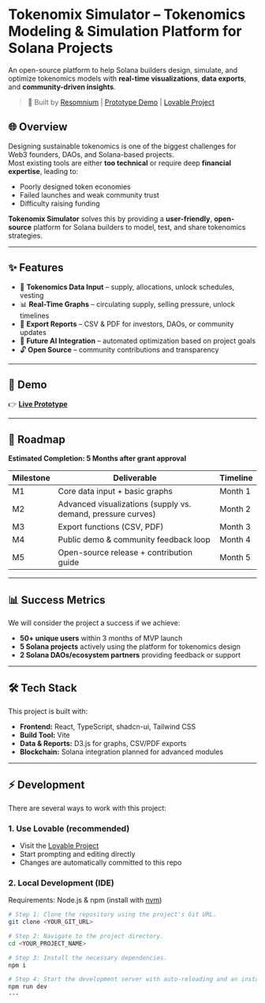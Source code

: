 # Tokenomix Simulator – Tokenomics Modeling & Simulation Platform for Solana Projects  

An open-source platform to help Solana builders design, simulate, and optimize tokenomics models with **real-time visualizations**, **data exports**, and **community-driven insights**.  

> 🚀 Built by [Resomnium](https://linktr.ee/ResomniumConsultsMe) | [Prototype Demo](https://preview--tokenomix-simulate.lovable.app/) | [Lovable Project](https://lovable.dev/projects/ae162258-420b-4050-8e5d-86f0776de6b0)
## 🌐 Overview  

Designing sustainable tokenomics is one of the biggest challenges for Web3 founders, DAOs, and Solana-based projects.  
Most existing tools are either **too technical** or require deep **financial expertise**, leading to:  

- Poorly designed token economies  
- Failed launches and weak community trust  
- Difficulty raising funding  

**Tokenomix Simulator** solves this by providing a **user-friendly**, **open-source** platform for Solana builders to model, test, and share tokenomics strategies.  

---

## ✨ Features  

- 🔢 **Tokenomics Data Input** – supply, allocations, unlock schedules, vesting  
- 📊 **Real-Time Graphs** – circulating supply, selling pressure, unlock timelines  
- 📑 **Export Reports** – CSV & PDF for investors, DAOs, or community updates  
- 🤖 **Future AI Integration** – automated optimization based on project goals  
- 🔓 **Open Source** – community contributions and transparency  

---

## 📸 Demo  

👉 [**Live Prototype**](https://preview--tokenomix-simulate.lovable.app/)  

---

## 🚧 Roadmap  

**Estimated Completion: 5 Months after grant approval**  

| Milestone | Deliverable | Timeline |
|-----------|-------------|----------|
| M1 | Core data input + basic graphs | Month 1 |
| M2 | Advanced visualizations (supply vs. demand, pressure curves) | Month 2 |
| M3 | Export functions (CSV, PDF) | Month 3 |
| M4 | Public demo & community feedback loop | Month 4 |
| M5 | Open-source release + contribution guide | Month 5 |

---

## 📊 Success Metrics  

We will consider the project a success if we achieve:  
- **50+ unique users** within 3 months of MVP launch  
- **5 Solana projects** actively using the platform for tokenomics design  
- **2 Solana DAOs/ecosystem partners** providing feedback or support  

---

## 🛠️ Tech Stack  

This project is built with:  

- **Frontend:** React, TypeScript, shadcn-ui, Tailwind CSS  
- **Build Tool:** Vite  
- **Data & Reports:** D3.js for graphs, CSV/PDF exports  
- **Blockchain:** Solana integration planned for advanced modules  

---

## ⚡ Development  

There are several ways to work with this project:  

### 1. **Use Lovable (recommended)**  
- Visit the [Lovable Project](https://lovable.dev/projects/ae162258-420b-4050-8e5d-86f0776de6b0)  
- Start prompting and editing directly  
- Changes are automatically committed to this repo  

### 2. **Local Development (IDE)**  

Requirements: Node.js & npm (install with [nvm](https://github.com/nvm-sh/nvm#installing-and-updating))  

```sh
# Step 1: Clone the repository using the project's Git URL.
git clone <YOUR_GIT_URL>

# Step 2: Navigate to the project directory.
cd <YOUR_PROJECT_NAME>

# Step 3: Install the necessary dependencies.
npm i

# Step 4: Start the development server with auto-reloading and an instant preview.
npm run dev
---
